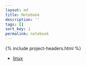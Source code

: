 ```yaml
---
layout: md
title: Notebook
description: ''
tags: []
sort_key: 1
permalink: notebook
---
```


{% include project-headers.html %}

- [linux](/notebook/linux/)
